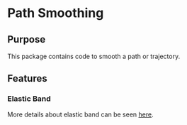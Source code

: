 # Path Smoothing

## Purpose

This package contains code to smooth a path or trajectory.

## Features

### Elastic Band

More details about elastic band can be seen [here](docs/eb.md).
